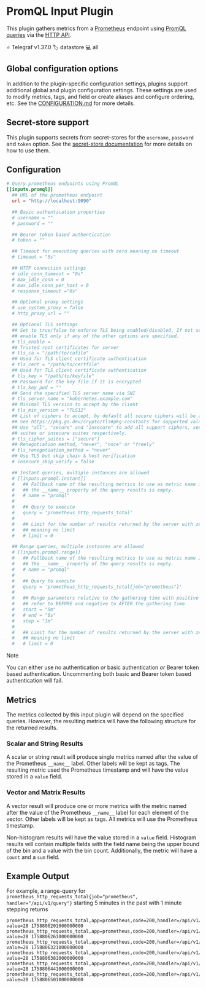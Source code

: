 # PromQL Input Plugin

This plugin gathers metrics from a [Prometheus][prometheus] endpoint using
[PromQL queries][promql] via the [HTTP API][http_api].

⭐ Telegraf v1.37.0
🏷️ datastore
💻 all

[prometheus]: https://prometheus.io/
[promql]: https://prometheus.io/docs/prometheus/latest/querying/basics/
[http_api]: https://prometheus.io/docs/prometheus/latest/querying/api/

## Global configuration options <!-- @/docs/includes/plugin_config.md -->

In addition to the plugin-specific configuration settings, plugins support
additional global and plugin configuration settings. These settings are used to
modify metrics, tags, and field or create aliases and configure ordering, etc.
See the [CONFIGURATION.md][CONFIGURATION.md] for more details.

[CONFIGURATION.md]: ../../../docs/CONFIGURATION.md#plugins

## Secret-store support

This plugin supports secrets from secret-stores for the `username`, `password`
and `token` option. See the [secret-store documentation][SECRETSTORE] for
more details on how to use them.

[SECRETSTORE]: ../../../docs/CONFIGURATION.md#secret-store-secrets

## Configuration

```toml @sample.conf
# Query prometheus endpoints using PromQL
[[inputs.promql]]
  ## URL of the prometheus endpoint
  url = "http://localhost:9090"

  ## Basic authentication properties
  # username = ""
  # password = ""

  ## Bearer token based authentication
  # token = ""

  ## Timeout for executing queries with zero meaning no timeout
  # timeout = "5s"

  ## HTTP connection settings
  # idle_conn_timeout = "0s"
  # max_idle_conn = 0
  # max_idle_conn_per_host = 0
  # response_timeout ="0s"

  ## Optional proxy settings
  # use_system_proxy = false
  # http_proxy_url = ""

  ## Optional TLS settings
  ## Set to true/false to enforce TLS being enabled/disabled. If not set,
  ## enable TLS only if any of the other options are specified.
  # tls_enable =
  ## Trusted root certificates for server
  # tls_ca = "/path/to/cafile"
  ## Used for TLS client certificate authentication
  # tls_cert = "/path/to/certfile"
  ## Used for TLS client certificate authentication
  # tls_key = "/path/to/keyfile"
  ## Password for the key file if it is encrypted
  # tls_key_pwd = ""
  ## Send the specified TLS server name via SNI
  # tls_server_name = "kubernetes.example.com"
  ## Minimal TLS version to accept by the client
  # tls_min_version = "TLS12"
  ## List of ciphers to accept, by default all secure ciphers will be accepted
  ## See https://pkg.go.dev/crypto/tls#pkg-constants for supported values.
  ## Use "all", "secure" and "insecure" to add all support ciphers, secure
  ## suites or insecure suites respectively.
  # tls_cipher_suites = ["secure"]
  ## Renegotiation method, "never", "once" or "freely"
  # tls_renegotiation_method = "never"
  ## Use TLS but skip chain & host verification
  # insecure_skip_verify = false

  ## Instant queries, multiple instances are allowed
  # [[inputs.promql.instant]]
  #   ## Fallback name of the resulting metrics to use as metric name in case
  #   ## the __name__ property of the query results is empty.
  #   # name = "promql"
  #
  #   ## Query to execute
  #   query = 'prometheus_http_requests_total'
  #
  #   ## Limit for the number of results returned by the server with zero
  #   ## meaning no limit
  #   # limit = 0

  ## Range queries, multiple instances are allowed
  # [[inputs.promql.range]]
  #   ## Fallback name of the resulting metrics to use as metric name in case
  #   ## the __name__ property of the query results is empty.
  #   # name = "promql"
  #
  #   ## Query to execute
  #   query = 'prometheus_http_requests_total{job="prometheus"}'
  #
  #   ## Range parameters relative to the gathering time with positive values
  #   ## refer to BEFORE and negative to AFTER the gathering time
  #   start = "5m"
  #   # end = "0s"
  #   step = "1m"
  #
  #   ## Limit for the number of results returned by the server with zero
  #   ## meaning no limit
  #   # limit = 0
```

> [!NOTE]
> You can either use no authentication _or_ basic authentication _or_ Bearer
> token based authentication. Uncommenting both basic and Bearer token based
> authentication will fail.

## Metrics

The metrics collected by this input plugin will depend on the specified queries.
However, the resulting metrics will have the following structure for the
returned results.

### Scalar and String Results

A scalar or string result will produce single metrics named after the value of
the Prometheus `__name__` label. Other labels will be kept as tags. The
resulting metric used the Prometheus timestamp and will have the value stored in
a `value` field.

### Vector and Matrix Results

A vector result will produce one or more metrics with the metric named after the
value of the Prometheus `__name__` label for each element of the vector. Other
labels will be kept as tags. All metrics will use the Prometheus timestamp.

Non-histogram results will have the value stored in a `value` field. Histogram
results will contain multiple fields with the field name being the upper bound
of the bin and a value with the bin count. Additionally, the metric will have a
`count` and a `sum` field.

## Example Output

For example, a range-query for
`prometheus_http_requests_total{job="prometheus", handler="/api/v1/query"}`
starting 5 minutes in the past with 1 minute stepping returns

```text
prometheus_http_requests_total,app=prometheus,code=200,handler=/api/v1/query,instance=localhost:9090,job=prometheus value=28 1758806201000000000
prometheus_http_requests_total,app=prometheus,code=200,handler=/api/v1/query,instance=localhost:9090,job=prometheus value=28 1758806261000000000
prometheus_http_requests_total,app=prometheus,code=200,handler=/api/v1/query,instance=localhost:9090,job=prometheus value=28 1758806321000000000
prometheus_http_requests_total,app=prometheus,code=200,handler=/api/v1/query,instance=localhost:9090,job=prometheus value=28 1758806381000000000
prometheus_http_requests_total,app=prometheus,code=200,handler=/api/v1/query,instance=localhost:9090,job=prometheus value=28 1758806441000000000
prometheus_http_requests_total,app=prometheus,code=200,handler=/api/v1/query,instance=localhost:9090,job=prometheus value=28 1758806501000000000
```
